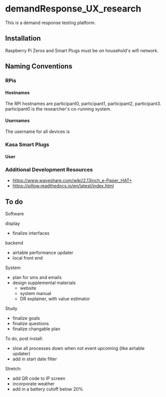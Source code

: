 # demandResponse_UX_research

This is a demand response testing platform.

## Installation

Raspberry Pi Zeros and Smart Plugs must be on household's wifi network.


## Naming Conventions

### RPis

#### Hostnames

The RPi hostnames are participant0, participant1, participant2, participant3. participant0 is the researcher's co-running system.

#### Usernames

The username for all devices is 

### Kasa Smart Plugs

#### User


### Additional Development Resources

* https://www.waveshare.com/wiki/2.13inch_e-Paper_HAT+
* https://pillow.readthedocs.io/en/latest/index.html


## To do

Software

display
* finalize interfaces

backend
* airtable performance updater
* local front end

System
* plan for sms and emails
* design supplemental materials
	* website
	* system manual
	* DR explainer, with value estimator

Study
* finalize goals
* finalize questions
* finalize changable plan

To do, post install:
* slow all processes down when not event upcoming (like airtable updater)
* add in start date filter

Stretch:
* add QR code to IP screen
* incorporate weather
* add in a battery cutoff below 20%
